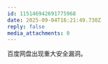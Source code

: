 ```yaml
---
id: 115146942691775968
date: 2025-09-04T16:21:49.730Z
reply: false
media_attachments: 0
---
```


百度网盘出现重大安全漏洞。

